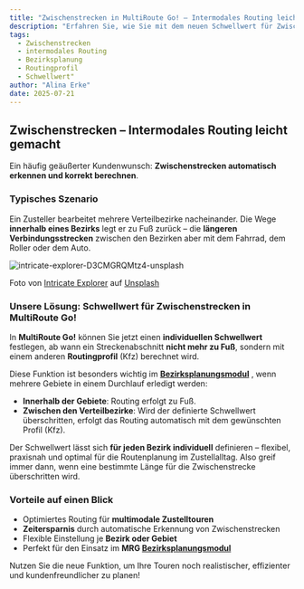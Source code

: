 ```yaml
---
title: "Zwischenstrecken in MultiRoute Go! – Intermodales Routing leicht gemacht"
description: "Erfahren Sie, wie Sie mit dem neuen Schwellwert für Zwischenstrecken in MultiRoute Go! verschiedene Verkehrsmittel für unterschiedliche Streckenabschnitte automatisch berücksichtigen können – ideal für die Bezirksplanung mit mehreren Gebieten."
tags: 
  - Zwischenstrecken
  - intermodales Routing
  - Bezirksplanung
  - Routingprofil
  - Schwellwert"
author: "Alina Erke"
date: 2025-07-21
---
```


## Zwischenstrecken – Intermodales Routing leicht gemacht

Ein häufig geäußerter Kundenwunsch: **Zwischenstrecken automatisch erkennen und korrekt berechnen**.

### Typisches Szenario
Ein Zusteller bearbeitet mehrere Verteilbezirke nacheinander. Die Wege **innerhalb eines Bezirks** legt er zu Fuß zurück – die **längeren Verbindungsstrecken** zwischen den Bezirken aber mit dem Fahrrad, dem Roller oder dem Auto.

![intricate-explorer-D3CMGRQMtz4-unsplash](https://github.com/user-attachments/assets/d227e61f-9bf3-4dda-8bec-a0403045ceb3)

Foto von <a href="https://unsplash.com/de/@intricateexplorer?utm_content=creditCopyText&utm_medium=referral&utm_source=unsplash">Intricate Explorer</a> auf <a href="https://unsplash.com/de/fotos/schwarzes-auto-tagsuber-auf-der-strasse-D3CMGRQMtz4?utm_content=creditCopyText&utm_medium=referral&utm_source=unsplash">Unsplash</a>
      
### Unsere Lösung: Schwellwert für Zwischenstrecken in MultiRoute Go!
In **MultiRoute Go!** können Sie jetzt einen **individuellen Schwellwert** festlegen, ab wann ein Streckenabschnitt **nicht mehr zu Fuß**, sondern mit einem anderen **Routingprofil** (Kfz) berechnet wird.
<!-- more -->
Diese Funktion ist besonders wichtig im **[Bezirksplanungsmodul](https://go.multiroute.de/handbuch/zusatzmodule/#bezirksplanung)** , wenn mehrere Gebiete in einem Durchlauf erledigt werden:

- **Innerhalb der Gebiete**: Routing erfolgt zu Fuß.
- **Zwischen den Verteilbezirke**: Wird der definierte Schwellwert überschritten, erfolgt das Routing automatisch mit dem gewünschten Profil (Kfz).

Der Schwellwert lässt sich **für jeden Bezirk individuell** definieren – flexibel, praxisnah und optimal für die Routenplanung im Zustellalltag. Also greif immer dann, wenn eine bestimmte Länge für die Zwischenstrecke überschritten wird.

### Vorteile auf einen Blick
- Optimiertes Routing für **multimodale Zustelltouren**
- **Zeitersparnis** durch automatische Erkennung von Zwischenstrecken
- Flexible Einstellung je **Bezirk oder Gebiet**
- Perfekt für den Einsatz im **MRG [Bezirksplanungsmodul](https://go.multiroute.de/handbuch/zusatzmodule/#bezirksplanung)**

Nutzen Sie die neue Funktion, um Ihre Touren noch realistischer, effizienter und kundenfreundlicher zu planen!
